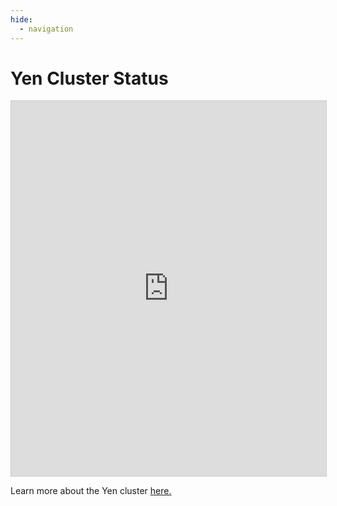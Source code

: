```yaml
---
hide:
  - navigation
---
```

# Yen Cluster Status

<div class="row">
    <div class="col-lg-12">
        <iframe class="airtable-embed" src="https://airtable.com/embed/shrS3FLv2TnfNDHgx?backgroundColor=red"
                frameborder="0" width="100%" height="600"
                style="background: transparent; border: 1px solid #ccc;"></iframe>
        <p>Learn more about the Yen cluster <a href="/_getting_started/yen-servers">here.</a></p>
    </div>
</div>

